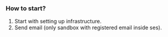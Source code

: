 ### How to start?
1. Start with setting up infrastructure.
2. Send email (only sandbox with registered email inside ses).
